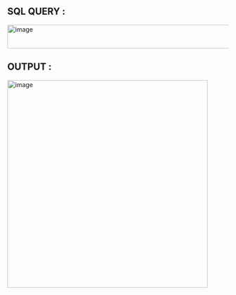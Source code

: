 ## SQL QUERY :
<img width="642" height="54" alt="image" src="https://github.com/user-attachments/assets/3db61401-1885-4722-a94c-4b52704f2bb5" />

## OUTPUT :
<img width="456" height="473" alt="image" src="https://github.com/user-attachments/assets/9c339188-716e-45e0-bdfb-657ee2e91c52" />

